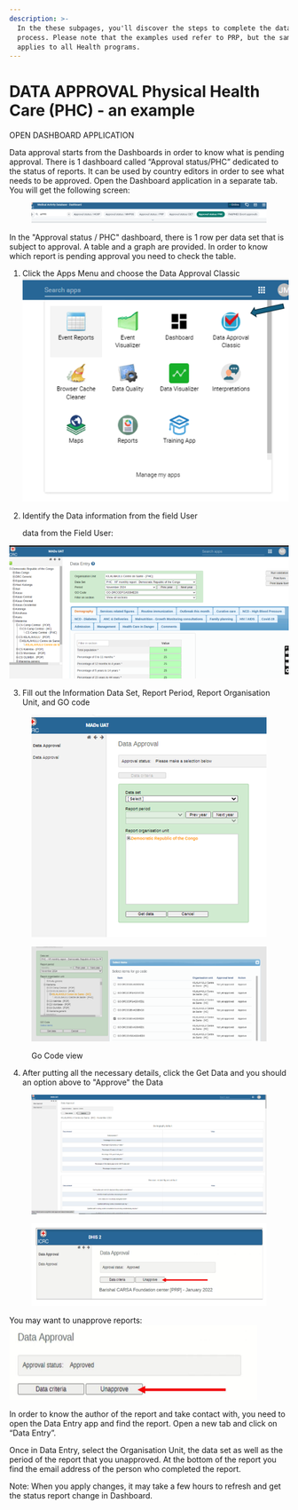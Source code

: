 ```yaml
---
description: >-
  In the these subpages, you'll discover the steps to complete the data approval
  process. Please note that the examples used refer to PRP, but the same process
  applies to all Health programs.
---
```


# DATA APPROVAL  Physical Health Care (PHC) - an example



OPEN DASHBOARD APPLICATION&#x20;

Data approval starts from the Dashboards in order to know what is pending approval. There is 1 dashboard called “Approval status/PHC” dedicated to the status of reports. It can be used by country editors in order to see what needs to be approved. Open the Dashboard application in a separate tab. You will get the following screen:

<figure><img src="../../../.gitbook/assets/image (17).png" alt=""><figcaption></figcaption></figure>

In the "Approval status / PHC" dashboard, there is 1 row per data set that is subject to approval. A table and a graph are provided. In order to know which report is pending approval you need to check the table.

1. Click the Apps Menu and choose the Data Approval Classic![](<../../../.gitbook/assets/image (42) (1).png>)
2.  Identify the Data information from the field User

    data from the Field User:

![](<../../../.gitbook/assets/image (43) (1).png>)

3. Fill out the Information Data Set, Report Period, Report Organisation Unit, and GO code

<figure><img src="../../../.gitbook/assets/image (44) (1).png" alt=""><figcaption></figcaption></figure>

<figure><img src="../../../.gitbook/assets/image (45) (1).png" alt=""><figcaption><p>Go Code view</p></figcaption></figure>

4. After putting all the necessary details, click the Get Data and you should an option above to "Approve" the Data

<figure><img src="../../../.gitbook/assets/image (46) (1).png" alt=""><figcaption></figcaption></figure>

<figure><img src="../../../.gitbook/assets/image (47) (1).png" alt=""><figcaption></figcaption></figure>

You may want to unapprove reports:\
![](<../../../.gitbook/assets/image (48) (1).png>)



In order to know the author of the report and take contact with, you need to open the Data Entry app and find the report. Open a new tab and click on “Data Entry”.

Once in Data Entry, select the Organisation Unit, the data set as well as the period of the report that you unapproved. At the bottom of the report you find the email address of the person who completed the report.

Note: When you apply changes, it may take a few hours to refresh and get the status report change in Dashboard.
